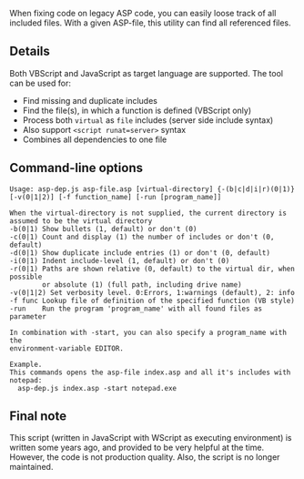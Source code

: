 When fixing code on legacy ASP code, you can easily loose track of all included files. With a given ASP-file, this utility can find all referenced files.

## Details ##

Both VBScript and JavaScript as target language are supported. The tool can be used for:

  * Find missing and duplicate includes
  * Find the file(s), in which a function is defined (VBScript only)
  * Process both `virtual` as `file` includes (server side include syntax)
  * Also support `<script runat=server>` syntax
  * Combines all dependencies to one file

## Command-line options ##

```
Usage: asp-dep.js asp-file.asp [virtual-directory] {-(b|c|d|i|r)(0|1)} [-v(0|1|2)] [-f function_name] [-run [program_name]]

When the virtual-directory is not supplied, the current directory is assumed to be the virtual directory
-b(0|1) Show bullets (1, default) or don't (0)
-c(0|1) Count and display (1) the number of includes or don't (0, default)
-d(0|1) Show duplicate include entries (1) or don't (0, default)
-i(0|1) Indent include-level (1, default) or don't (0)
-r(0|1) Paths are shown relative (0, default) to the virtual dir, when possible
        or absolute (1) (full path, including drive name)
-v(0|1|2) Set verbosity level. 0:Errors, 1:warnings (default), 2: info
-f func Lookup file of definition of the specified function (VB style)
-run    Run the program 'program_name' with all found files as parameter

In combination with -start, you can also specify a program_name with the
environment-variable EDITOR.

Example.
This commands opens the asp-file index.asp and all it's includes with notepad:
  asp-dep.js index.asp -start notepad.exe
```

## Final note ##

This script (written in JavaScript with WScript as executing environment) is written some years ago, and provided to be very helpful at the time. However, the code is not production quality. Also, the script is no longer maintained.